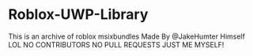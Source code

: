 # Roblox-UWP-Library
This is an archive of roblox msixbundles 
Made By @JakeHumter Himself LOL 
NO CONTRIBUTORS NO PULL REQUESTS JUST ME MYSELF!
